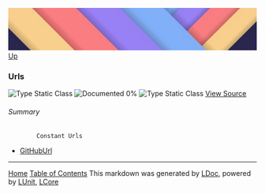 ![](../Content/LDoc-banner-small.png "")
[Up](../LDoc.md)
### Urls
![Type Static Class](http://b.repl.ca/v1/Type-Static%20Class-lightgrey.png "") ![Documented 0%](http://b.repl.ca/v1/Documented-0%25-red.png "")
![Type Static Class](http://b.repl.ca/v1/Type-Static%20Class-lightgrey.png "")
[View Source](../LDoc.cs)
###### Summary

            Constant Urls
            
 - [GitHubUrl](Urls_GitHubUrl.md)


---
[Home](../../README.md) [Table of Contents](../../TableOfContents.md)
This markdown was generated by [LDoc](https://github.com/CodeSingularity/LDoc), powered by [LUnit](https://github.com/CodeSingularity/LUnit), [LCore](https://github.com/CodeSingularity/LCore)
